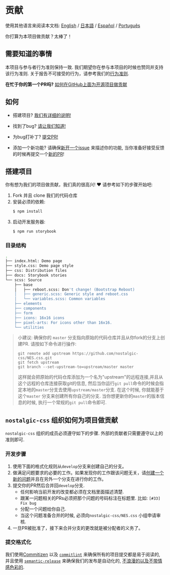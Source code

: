 # 贡献

使用其他语言来阅读本文档:
[English](CONTRIBUTING.md) / [日本語](.github/CONTRIBUTING-jp.md) / [Español](.github/CONTRIBUTING-es.md) / [Português](.github/CONTRIBUTING-pt-BR.md)

你打算为本项目做贡献？太棒了！

## 需要知道的事情

本项目与参与者行为准则保持一致. 我们期望你在参与本项目的时候也赞同并支持该行为准则. 关于报告不可接受的行为，请参考我们的[行为准则][code-of-conduct].

**在忙于你的第一个PR吗?**
[如何在GitHub上面为开源项目做贡献][egghead]

## 如何

* 搭建项目?
  [我们有详细的说明!](#project-setup)

* 找到了bug?
  [请让我们知道!][new-issue]

* 为bug打补丁?
  [提交PR!][new-pr]

* 添加一个新功能?
  请确保[新开一个issue][new-issue] 来描述你的功能, 当你准备好接受反馈的时候再提交一个[新的PR][new-pr]!

## 搭建项目

你有想为我们的项目做贡献，我们真的很高兴! ❤️ 请参考如下的步骤开始吧:

1. Fork 并且 clone 我们的代码仓库
2. 安装必须的依赖:
    ```sh
    $ npm install
    ```
3. 启动开发服务器:
    ```sh
    $ npm run storybook
    ```

### 目录结构
```sh
.
├── index.html: Demo page
├── style.css: Demo page style
├── css: Distribution files
├── docs: Storybook stories
└── scss: Source
    ├── base
    │   ├── reboot.scss: Don't change! (Bootstrap Reboot)
    │   ├── generic.scss: Generic style and reboot.css
    │   └── variables.scss: Common variables
    ├── elements
    ├── components
    ├── form
    ├── icons: 16x16 icons
    ├── pixel-arts: For icons other than 16x16.
    └── utilities
```

> 小建议: 确保你的 `master` 分支指向原始的代码仓库并且从你fork的分支上创建PR. 请按如下命令进行操作:
>
> ```
> git remote add upstream https://github.com/nostalgic-css/NES.css.git
> git fetch upstream
> git branch --set-upstream-to=upstream/master master
> ```
>
> 这样就会把原始的代码仓库添加为一个名为"upstream"的远程连接,并且从这个远程的仓库连接获取git的信息, 然后当你运行`git pull`命令的时候会指定本地的`master`分支去使用`upstream/master`分支. 在这个时候, 你就能基于这个`master` 分支来创建所有你自己的分支. 当你想更新你的`master`的版本信息的时候, 执行一个常规的`git pull`命令即可.

## `nostalgic-css` 组织如何为项目做贡献

`nostalgic-css` 组织的成员必须遵守如下的步骤. 外部的贡献者只需要遵守以上的准则即可.

### 开发步骤

1. 使用下面的格式化规则从`develop`分支来创建自己的分支。
2. 做满足问题要求的必要的工作。如果发现你的工作跟该问题无关，请[创建一个新的问题][new-issue]并且在另外一个分支在进行你的工作。
3. 提交你的PR然后合并回`develop`分支.
    * 任何影响当前开发的改变都必须在文档里面描述清楚.
    * 跟某一问题相关的PRs必须把那个问题的号码标注在标题里. 比如: `[#33] Fix bug`
    * 分配一个问题给你自己.
    * 当这个问题准备合并的时候, 必须向`nostalgic-css/NES.css` 小组申请审核.
4. 一旦PR被批准了，接下来合并分支的更改就是被分配者的义务了。

### 提交格式化

我们使用[Commitizen][commitizen] 以及 [`commitlint`][commitlint] 来确保所有的项目提交都是易于阅读的, 并且使用 [`semantic-release`][semantic-release] 来确保我们的发布是自动化的, [不浪漫的以及不带情感色彩的][sentimental-versioning].





[code-of-conduct]: CODE_OF_CONDUCT.md
[commitizen]: https://github.com/commitizen/cz-cli
[commitlint]: [https://github.com/marionebl/commitlint]
[egghead]: https://egghead.io/series/how-to-contribute-to-an-open-source-project-on-github
[new-issue]: https://github.com/nostalgic-css/NES.css/issues/new
[new-pr]: https://github.com/nostalgic-css/NES.css/compare/develop...develop
[semantic-release]: https://github.com/semantic-release/semantic-release
[sentimental-versioning]: http://sentimentalversioning.org/
